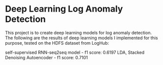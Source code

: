 # Deep Learning Log Anomaly Detection

This project is to create deep learning models for log anomaly detection. The following are the results of deep learning models I implemented for this purpose,
tested on the HDFS dataset from LogHub:

self-supervised RNN-seq2seq model - f1 score: 0.6197
LDA, Stacked Denoising Autoencoder - f1 score: 0.7101